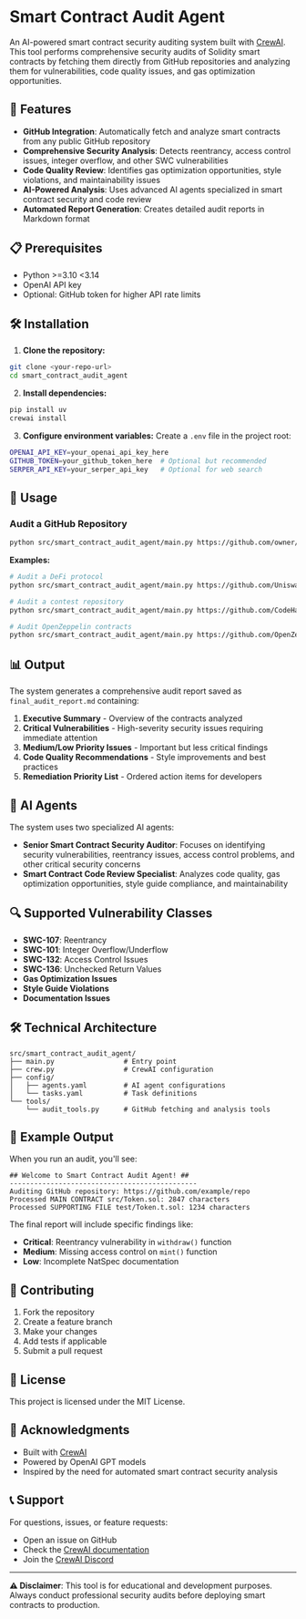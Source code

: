 # Smart Contract Audit Agent

An AI-powered smart contract security auditing system built with [CrewAI](https://crewai.com). This tool performs comprehensive security audits of Solidity smart contracts by fetching them directly from GitHub repositories and analyzing them for vulnerabilities, code quality issues, and gas optimization opportunities.

## 🚀 Features

- **GitHub Integration**: Automatically fetch and analyze smart contracts from any public GitHub repository
- **Comprehensive Security Analysis**: Detects reentrancy, access control issues, integer overflow, and other SWC vulnerabilities
- **Code Quality Review**: Identifies gas optimization opportunities, style violations, and maintainability issues
- **AI-Powered Analysis**: Uses advanced AI agents specialized in smart contract security and code review
- **Automated Report Generation**: Creates detailed audit reports in Markdown format

## 📋 Prerequisites

- Python >=3.10 <3.14
- OpenAI API key
- Optional: GitHub token for higher API rate limits

## 🛠️ Installation

1. **Clone the repository:**

```bash
git clone <your-repo-url>
cd smart_contract_audit_agent
```

2. **Install dependencies:**

```bash
pip install uv
crewai install
```

3. **Configure environment variables:**
   Create a `.env` file in the project root:

```bash
OPENAI_API_KEY=your_openai_api_key_here
GITHUB_TOKEN=your_github_token_here  # Optional but recommended
SERPER_API_KEY=your_serper_api_key   # Optional for web search
```

## 🚀 Usage

### Audit a GitHub Repository

```bash
python src/smart_contract_audit_agent/main.py https://github.com/owner/repository-name
```

**Examples:**

```bash
# Audit a DeFi protocol
python src/smart_contract_audit_agent/main.py https://github.com/Uniswap/v3-core

# Audit a contest repository
python src/smart_contract_audit_agent/main.py https://github.com/CodeHawks-Contests/2025-07-last-man-standing

# Audit OpenZeppelin contracts
python src/smart_contract_audit_agent/main.py https://github.com/OpenZeppelin/openzeppelin-contracts
```

## 📊 Output

The system generates a comprehensive audit report saved as `final_audit_report.md` containing:

1. **Executive Summary** - Overview of the contracts analyzed
2. **Critical Vulnerabilities** - High-severity security issues requiring immediate attention
3. **Medium/Low Priority Issues** - Important but less critical findings
4. **Code Quality Recommendations** - Style improvements and best practices
5. **Remediation Priority List** - Ordered action items for developers

## 🤖 AI Agents

The system uses two specialized AI agents:

- **Senior Smart Contract Security Auditor**: Focuses on identifying security vulnerabilities, reentrancy issues, access control problems, and other critical security concerns
- **Smart Contract Code Review Specialist**: Analyzes code quality, gas optimization opportunities, style guide compliance, and maintainability

## 🔍 Supported Vulnerability Classes

- **SWC-107**: Reentrancy
- **SWC-101**: Integer Overflow/Underflow
- **SWC-132**: Access Control Issues
- **SWC-136**: Unchecked Return Values
- **Gas Optimization Issues**
- **Style Guide Violations**
- **Documentation Issues**

## 🛠️ Technical Architecture

```
src/smart_contract_audit_agent/
├── main.py                 # Entry point
├── crew.py                 # CrewAI configuration
├── config/
│   ├── agents.yaml         # AI agent configurations
│   └── tasks.yaml          # Task definitions
└── tools/
    └── audit_tools.py      # GitHub fetching and analysis tools
```

## 🧪 Example Output

When you run an audit, you'll see:

```
## Welcome to Smart Contract Audit Agent! ##
----------------------------------------------
Auditing GitHub repository: https://github.com/example/repo
Processed MAIN CONTRACT src/Token.sol: 2847 characters
Processed SUPPORTING FILE test/Token.t.sol: 1234 characters
```

The final report will include specific findings like:

- **Critical**: Reentrancy vulnerability in `withdraw()` function
- **Medium**: Missing access control on `mint()` function
- **Low**: Incomplete NatSpec documentation

## 🤝 Contributing

1. Fork the repository
2. Create a feature branch
3. Make your changes
4. Add tests if applicable
5. Submit a pull request

## 📝 License

This project is licensed under the MIT License.

## 🙏 Acknowledgments

- Built with [CrewAI](https://crewai.com)
- Powered by OpenAI GPT models
- Inspired by the need for automated smart contract security analysis

## 📞 Support

For questions, issues, or feature requests:

- Open an issue on GitHub
- Check the [CrewAI documentation](https://docs.crewai.com)
- Join the [CrewAI Discord](https://discord.com/invite/X4JWnZnxPb)

---

**⚠️ Disclaimer**: This tool is for educational and development purposes. Always conduct professional security audits before deploying smart contracts to production.
